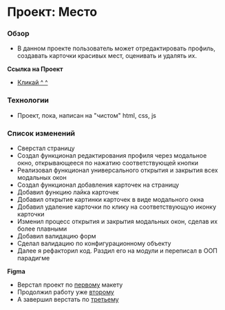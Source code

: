 # Проект: Место

### Обзор
* В данном проекте пользователь может отредактировать профиль, создавать карточки красивых мест, оценивать и удалять их.

**Ссылка на Проект**
* [Кликай ^ ^](https://aleksndrbubnov.github.io/mesto/)

### Технологии
* Проект, пока, написан на "чистом" html, css, js

### Список изменений
* Сверстал страницу
* Создал функционал редактирования профиля через модальное окно, открывающееся по нажатию соответствующей кнопки
* Реализовал функционал универсального открытия и закрытия всех модальных окон 
* Создал функционал добавления карточек на страницу
* Добавил функцию лайка карточек
* Добавил открытие картинки карточек в виде модального окна
* Добавил удаление карточки по клику на соответствующую иконку карточки
* Изменил процесс открытия и закрытия модальных окон, сделав их более плавными
* Добавил валидацию форм
* Сделал валидацию по конфигурационному объекту
* Далее я рефакторил код. Раздил его на модули и переписал в ООП парадигме

**Figma**

* Верстал проект по [первому](https://www.figma.com/file/2cn9N9jSkmxD84oJik7xL7/JavaScript.-Sprint-4?node-id=0%3A1) макету
* Продолжил работу уже [второму](https://www.figma.com/file/bjyvbKKJN2naO0ucURl2Z0/JavaScript.-Sprint-5?node-id=50160%3A172)
* А завершил верстать по [третьему](https://www.figma.com/file/kRVLKwYG3d1HGLvh7JFWRT/JavaScript.-Sprint-6?node-id=0%3A1)